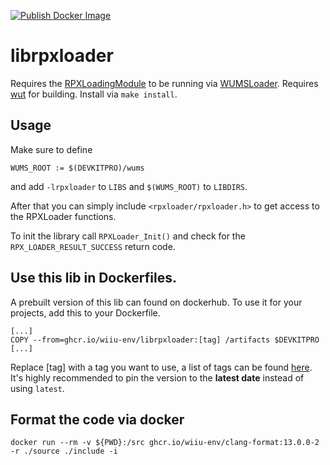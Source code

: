 [![Publish Docker Image](https://github.com/wiiu-env/librpxloader/actions/workflows/push_image.yml/badge.svg)](https://github.com/wiiu-env/librpxloader/actions/workflows/push_image.yml)

# librpxloader
Requires the [RPXLoadingModule](https://github.com/wiiu-env/RPXLoadingModule) to be running via [WUMSLoader](https://github.com/wiiu-env/WUMSLoader).
Requires [wut](https://github.com/devkitPro/wut) for building.
Install via `make install`.

## Usage

Make sure to define 
```
WUMS_ROOT := $(DEVKITPRO)/wums
```
and add `-lrpxloader` to `LIBS` and `$(WUMS_ROOT)` to `LIBDIRS`.

After that you can simply include `<rpxloader/rpxloader.h>` to get access to the RPXLoader functions.

To init the library call `RPXLoader_Init()` and check for the `RPX_LOADER_RESULT_SUCCESS` return code.

## Use this lib in Dockerfiles.
A prebuilt version of this lib can found on dockerhub. To use it for your projects, add this to your Dockerfile.
```
[...]
COPY --from=ghcr.io/wiiu-env/librpxloader:[tag] /artifacts $DEVKITPRO
[...]
```
Replace [tag] with a tag you want to use, a list of tags can be found [here](https://github.com/wiiu-env/libkernel/pkgs/container/librpxloader/versions). 
It's highly recommended to pin the version to the **latest date** instead of using `latest`.

## Format the code via docker

`docker run --rm -v ${PWD}:/src ghcr.io/wiiu-env/clang-format:13.0.0-2 -r ./source ./include -i`
